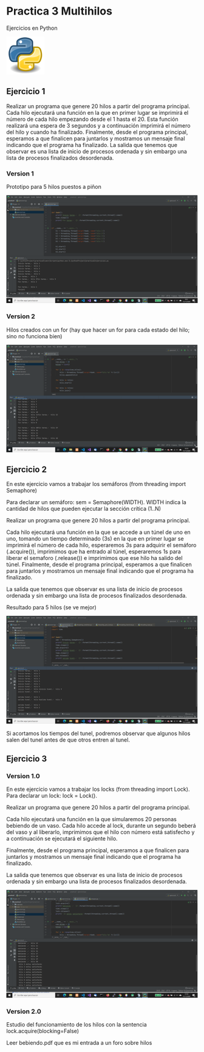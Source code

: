 # Practica 3 Multihilos

Ejercicios en Python

![Screenshot](Python.png)

## Ejercicio 1

Realizar un programa que genere 20 hilos a partir del programa principal.
Cada hilo ejecutará una función en la que en primer lugar se imprimirá el número de cada hilo empezando desde el 1 hasta el 20.
Esta función realizará una espera de 3 segundos y a continuación imprimirá el número del hilo y cuando ha finalizado.
Finalmente, desde el programa principal, esperamos a que finalicen para juntarlos y mostramos un mensaje final indicando que el programa ha finalizado.
La salida que tenemos que observar es una lista de inicio de procesos ordenada y sin embargo una lista de procesos finalizados desordenada.

### Version 1

Prototipo para 5 hilos puestos a piñon

![Screenshot](/capturas/2020-11-11.png)

### Version 2

Hilos creados con un for (hay que hacer un for para cada estado del hilo; sino no funciona bien)

![Screenshot](/capturas/2020-11-11%20(1).png)

## Ejercicio 2

En este ejercicio vamos a trabajar los semáforos (from threading import Semaphore)

Para declarar un semáforo: sem = Semaphore(WIDTH). WIDTH indica la cantidad de hilos que pueden ejecutar la sección crítica (1..N)

Realizar un programa que genere 20 hilos a partir del programa principal.

Cada hilo ejecutará una función en la que se accede a un túnel de uno en uno, tomando un tiempo determinado (3s) en la que en primer lugar se imprimirá el número de cada hilo, esperaremos 3s para adquirir el semáforo (.acquire()), imprimimos que ha entrado al túnel, esperaremos 1s para liberar el semaforo (.release()) e imprimimos que ese hilo ha salido del túnel.
Finalmente, desde el programa principal, esperamos a que finalicen para juntarlos y mostramos un mensaje final indicando que el programa ha finalizado.

La salida que tenemos que observar es una lista de inicio de procesos ordenada y sin embargo una lista de procesos finalizados desordenada.

Resultado para 5 hilos (se ve mejor)

![Screenshot](/capturas/2020-11-11%20(2).png)

Si acortamos los tiempos del tunel, podremos observar que algunos hilos salen del tunel antes de que otros entren al tunel.

## Ejercicio 3

### Version 1.0

En este ejercicio vamos a trabajar los locks (from threading import Lock). Para declarar un lock: lock = Lock().

Realizar un programa que genere 20 hilos a partir del programa principal.

Cada hilo ejecutará una función en la que simularemos 20 personas bebiendo de un vaso. Cada hilo accede al lock, durante un segundo beberá del vaso y al liberarlo, imprimimos que el hilo con número está satisfecho y a continuación se ejecutará el siguiente hilo.

Finalmente, desde el programa principal, esperamos a que finalicen para juntarlos y mostramos un mensaje final indicando que el programa ha finalizado.

La salida que tenemos que observar es una lista de inicio de procesos ordenada y sin embargo una lista de procesos finalizados desordenada.

![Screenshot](/capturas/2020-11-11%20(6).png)

### Version 2.0

Estudio del funcionamiento de los hilos con la sentencia lock.acquire(blocking=False)

Leer bebiendo.pdf que es mi entrada a un foro sobre hilos
